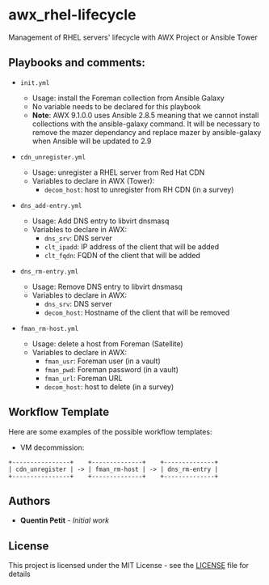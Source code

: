 # awx_rhel-lifecycle
Management of RHEL servers' lifecycle with AWX Project or Ansible Tower

## Playbooks and comments:

* `init.yml`
  - Usage: install the Foreman collection from Ansible Galaxy      
  - No variable needs to be declared for this playbook 
  - **Note**: AWX 9.1.0.0 uses Ansible 2.8.5 meaning that we cannot install collections with the ansible-galaxy command. It will be necessary to remove the mazer dependancy and replace mazer by ansible-galaxy when Ansible will be updated to 2.9

* `cdn_unregister.yml`
  - Usage: unregister a RHEL server from Red Hat CDN     
  - Variables to declare in AWX (Tower):
    - `decom_host`: host to unregister from RH CDN (in a survey)      

* `dns_add-entry.yml`
  - Usage: Add DNS entry to libvirt dnsmasq
  - Variables to declare in AWX:
    - `dns_srv`: DNS server
    - `clt_ipadd`: IP address of the client that will be added
    - `clt_fqdn`: FQDN of the client that will be added

* `dns_rm-entry.yml`
  - Usage: Remove DNS entry to libvirt dnsmasq
  - Variables to declare in AWX:
    - `dns_srv`: DNS server
    - `decom_host`: Hostname of the client that will be removed

* `fman_rm-host.yml`
  - Usage: delete a host from Foreman (Satellite)
  - Variables to declare in AWX:
    - `fman_usr`: Foreman user (in a vault)
    - `fman_pwd`: Foreman password (in a vault)
    - `fman_url`: Foreman URL
    - `decom_host`: host to delete (in a survey)

## Workflow Template

Here are some examples of the possible workflow templates:
* VM decommission:
```
+----------------+    +--------------+    +--------------+
| cdn_unregister | -> | fman_rm-host | -> | dns_rm-entry |
+----------------+    +--------------+    +--------------+
```

## Authors

* **Quentin Petit** - *Initial work*

## License

This project is licensed under the MIT License - see the [LICENSE](LICENSE) file for details

